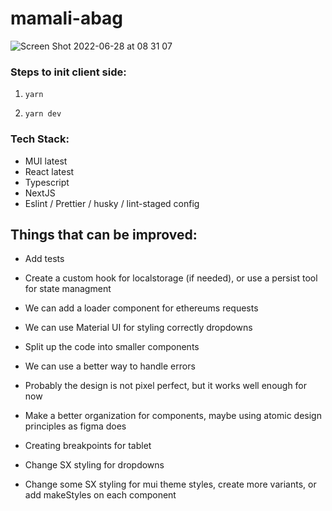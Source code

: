 # mamali-abag

![Screen Shot 2022-06-28 at 08 31 07](https://user-images.githubusercontent.com/28713861/176168299-9585cf0e-6620-4cd7-8412-678f2b9acb77.png)

### Steps to init client side:

1.  `yarn`

2.  `yarn dev`

### Tech Stack:

- MUI latest
- React latest
- Typescript
- NextJS
- Eslint / Prettier / husky / lint-staged config

## Things that can be improved:

- Add tests

- Create a custom hook for localstorage (if needed), or use a persist tool for state managment

- We can add a loader component for ethereums requests

- We can use Material UI for styling correctly dropdowns

- Split up the code into smaller components

- We can use a better way to handle errors

- Probably the design is not pixel perfect, but it works well enough for now

- Make a better organization for components, maybe using atomic design principles as figma does

- Creating breakpoints for tablet

- Change SX styling for dropdowns

- Change some SX styling for mui theme styles, create more variants, or add makeStyles on each component
